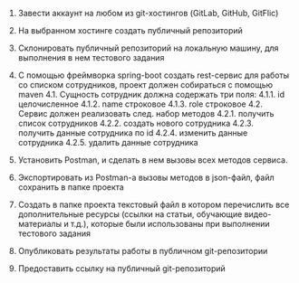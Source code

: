 1. Завести аккаунт на любом из git-хостингов (GitLab, GitHub, GitFlic)
2. На выбранном хостинге создать публичный репозиторий
3. Склонировать публичный репозиторий на локальную машину, для выполнения в нем тестового задания
4. С помощью фреймворка spring-boot создать rest-сервис для работы со списком сотрудников, проект должен собираться с помощью maven
   4.1. Сущность сотрудник должна содержать три поля:
   4.1.1. id целочисленное
   4.1.2. name строковое
   4.1.3. role строковое
   4.2. Сервис должен реализовать след. набор методов
   4.2.1. получить список сотрудников
   4.2.2. создать нового сотрудника
   4.2.3. получить данные сотрудника по id
   4.2.4. изменить данные сотрудника
   4.2.5. удалить данные сотрудника

5. Установить Postman, и сделать в нем вызовы всех методов сервиса.
6. Экспортировать из Postman-a вызовы методов в json-файл, файл сохранить в папке проекта
7. Создать в папке проекта текстовый файл в котором перечислить все дополнительные ресурсы (ссылки на статьи, обучающие видео-материалы и т.д.), которые были использованы при выполнении тестового задания
9. Опубликовать результаты работы в публичном git-репозитории
10. Предоставить ссылку на публичный git-репозиторий

